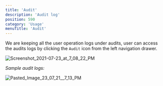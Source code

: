 ```yaml
---
title: 'Audit'
description: 'Audit log'
position: 590
category: 'Usage'
menuTitle: 'Audit'
---
```


We are keeping all the user operation logs under audits, user can access the audits logs by clicking the `Audit` icon from the left navigation drawer.



![Screenshot_2021-07-23_at_7_08_22_PM](https://user-images.githubusercontent.com/61551451/126790439-14f4f60e-f125-48f8-a8a5-28f20fab71aa.png)

_Sample audit logs:_

![Pasted_Image_23_07_21__7_13_PM](https://user-images.githubusercontent.com/61551451/126790664-024f4803-c343-46ca-9b47-c3dfa0b1ad6c.png)
